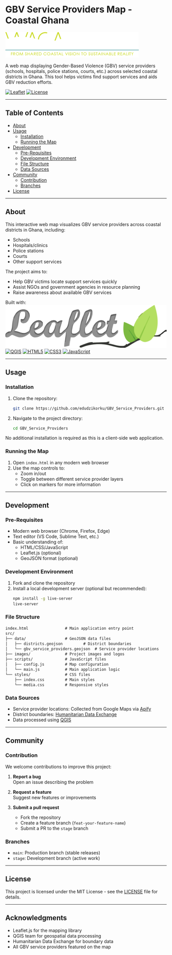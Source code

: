 # GBV Service Providers Map - Coastal Ghana

![Project Logo](src/images/logos/waca.png) <!-- Replace with your actual logo path -->

A web map displaying Gender-Based Violence (GBV) service providers (schools, hospitals, police stations, courts, etc.) across selected coastal districts in Ghana. This tool helps victims find support services and aids GBV reduction efforts.

[![Leaflet](https://img.shields.io/badge/Leaflet-1.7.1-green.svg)](https://leafletjs.com/)
[![License](https://img.shields.io/badge/License-MIT-blue.svg)](LICENSE)

---

## Table of Contents
- [About](#about)
- [Usage](#usage)
  - [Installation](#installation)
  - [Running the Map](#running-the-map)
- [Development](#development)
  - [Pre-Requisites](#pre-requisites)
  - [Development Environment](#development-environment)
  - [File Structure](#file-structure)
  - [Data Sources](#data-sources)
- [Community](#community)
  - [Contribution](#contribution)
  - [Branches](#branches)
- [License](#license)

---

## About
This interactive web map visualizes GBV service providers across coastal districts in Ghana, including:
- Schools
- Hospitals/clinics
- Police stations
- Courts
- Other support services

The project aims to:
- Help GBV victims locate support services quickly
- Assist NGOs and government agencies in resource planning
- Raise awareness about available GBV services

Built with:
[![Leaflet](src/images/logos/leaflet-logo.svg)](https://leafletjs.com/) 
[![QGIS](https://upload.wikimedia.org/wikipedia/commons/thumb/9/91/QGIS_logo_new.svg/120px-QGIS_logo_new.svg.png)](https://qgis.org/) 
[![HTML5](https://upload.wikimedia.org/wikipedia/commons/thumb/6/61/HTML5_logo_and_wordmark.svg/120px-HTML5_logo_and_wordmark.svg.png)](https://developer.mozilla.org/en-US/docs/Web/HTML) 
[![CSS3](https://upload.wikimedia.org/wikipedia/commons/thumb/d/d5/CSS3_logo_and_wordmark.svg/120px-CSS3_logo_and_wordmark.svg.png)](https://developer.mozilla.org/en-US/docs/Web/CSS) 
[![JavaScript](https://upload.wikimedia.org/wikipedia/commons/thumb/9/99/Unofficial_JavaScript_logo_2.svg/120px-Unofficial_JavaScript_logo_2.svg.png)](https://developer.mozilla.org/en-US/docs/Web/JavaScript)

---

## Usage

### Installation
1. Clone the repository:
   ```bash
   git clone https://github.com/edudzikorku/GBV_Service_Providers.git
   ```
2. Navigate to the project directory:
   ```bash
   cd GBV_Service_Providers
   ```

No additional installation is required as this is a client-side web application.

### Running the Map
1. Open `index.html` in any modern web browser
2. Use the map controls to:
   - Zoom in/out
   - Toggle between different service provider layers
   - Click on markers for more information

---

## Development

### Pre-Requisites
- Modern web browser (Chrome, Firefox, Edge)
- Text editor (VS Code, Sublime Text, etc.)
- Basic understanding of:
  - HTML/CSS/JavaScript
  - Leaflet.js (optional)
  - GeoJSON format (optional)

### Development Environment
1. Fork and clone the repository
2. Install a local development server (optional but recommended):
   ```bash
   npm install -g live-server
   live-server
   ```

### File Structure
```
index.html                # Main application entry point
src/
├── data/                 # GeoJSON data files
│   ├── districts.geojson         # District boundaries
│   └── gbv_service_providers.geojson  # Service provider locations
├── images/               # Project images and logos
├── scripts/              # JavaScript files
│   ├── config.js         # Map configuration
│   └── main.js           # Main application logic
└── styles/               # CSS files
    ├── index.css         # Main styles
    └── media.css         # Responsive styles
```

### Data Sources
- Service provider locations: Collected from Google Maps via [Apify](https://console.apify.com/)
- District boundaries: [Humanitarian Data Exchange](https://data.humdata.org/dataset/cod-ab-gha)
- Data processed using [QGIS](https://qgis.org/)

---

## Community

### Contribution
We welcome contributions to improve this project:

1. **Report a bug**  
   Open an issue describing the problem

2. **Request a feature**  
   Suggest new features or improvements

3. **Submit a pull request**  
   - Fork the repository
   - Create a feature branch (`feat-your-feature-name`)
   - Submit a PR to the `stage` branch

### Branches
- `main`: Production branch (stable releases)
- `stage`: Development branch (active work)

---

## License
This project is licensed under the MIT License - see the [LICENSE](LICENSE) file for details.

---

## Acknowledgments
- Leaflet.js for the mapping library
- QGIS team for geospatial data processing
- Humanitarian Data Exchange for boundary data
- All GBV service providers featured on the map